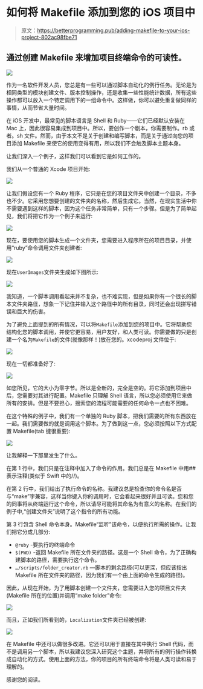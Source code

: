 # 如何将 Makefile 添加到您的 iOS 项目中

> 原文：<https://betterprogramming.pub/adding-makefile-to-your-ios-project-802ac98fbe71>

## 通过创建 Makefile 来增加项目终端命令的可读性。

![](img/90cb6bd6e185e55797d6392d1eba968a.png)

作为一名软件开发人员，您总是有一些可以通过脚本自动化的例行任务。无论是为相同类型的模块创建文件、版本控制操作，还是收集一些性能统计数据，所有这些操作都可以放入一个特定调用下的一组命令中。这样做，你可以避免重复做同样的事情，从而节省大量时间。

在 iOS 开发中，最常见的脚本语言是 Shell 和 Ruby——它们已经默认安装在 Mac 上，因此很容易集成到项目中。所以，要创作一个剧本，你需要制作。rb 或者。sh 文件。然而，由于本文不是关于创建和编写脚本，而是关于通过向您的项目添加 Makefile 来使它的使用变得有用，所以我们不会触及脚本主题本身。

让我们深入一个例子，这样我们可以看到它是如何工作的。

我们从一个普通的 Xcode 项目开始:

![](img/de2b918527da64f66bbd64e2cad00a76.png)

让我们假设您有一个 Ruby 程序，它只是在您的项目文件夹中创建一个目录，不多也不少。它采用您想要创建的文件夹的名称，然后生成它。当然，在现实生活中你不需要遇到这样的脚本，因为这个任务非常简单，只有一个步骤。但是为了简单起见，我们将把它作为一个例子来运行:

![](img/da28539e840e3409faf2d0e4282a5adb.png)

现在，要使用您的脚本生成一个文件夹，您需要进入程序所在的项目目录，并使用“ruby”命令调用文件夹创建者:

![](img/92e3c69084f62d9e45b7da75f5382c1e.png)

现在`UserImages`文件夹生成如下图所示:

![](img/c32d92207e2d9bb54ad53260869b3b6a.png)

我知道，一个脚本调用看起来并不复杂，也不难实现，但是如果你有一个很长的脚本文件夹路径，想象一下记住并输入这个路径中的所有目录，同时还会出现拼写错误和巨大的伤害。

为了避免上面提到的所有情况，可以将`Makefile`添加到您的项目中。它将帮助您结构化您的脚本调用，并使它更容易，用户友好，和人类可读。你需要做的只是创建一个名为`Makefile`的文件(就像那样！)放在您的。xcodeproj 文件位于:

![](img/dede3794a58585dff71a3c7444e78841.png)

现在一切都准备好了:

![](img/c1eb2b300598c4c6ea7eb359fcd560b2.png)

如您所见，它的大小为零字节。所以是全新的，完全是空的。将它添加到项目中后，您需要对其进行配置。Makefile 只理解 Shell 语言，所以您必须使用它来做所有的安排。但是不要担心，搜索您的流程可能需要的任何命令一点也不困难。

在这个特殊的例子中，我们有一个单独的 Ruby 脚本，把我们需要的所有东西放在一起。我们需要做的就是调用这个脚本。为了做到这一点，您必须按照以下方式配置 Makefile(tab 键很重要):

![](img/0b42d4d3611e2155d41584c79cd8ad6a.png)

让我解释一下那里发生了什么。

在第 1 行中，我们只是在注释中加入了命令的作用。我们总是在 Makefile 中用##表示注释(类似于 Swift 中的//)。

在第 2 行中，我们给出了执行命令的名称。我建议总是检查你的命令名是否与“make”字兼容，这样当你键入你的调用时，它会看起来很好并且可读。您和您的同事将从终端运行这个命令，所以请尽可能将其命名为有意义的名称。在我们的例子中,“创建文件夹”说明了这个指令的所有功能。

第 3 行包含 Shell 命令本身。Makefile“监听”该命令，以便执行所需的操作。让我们把它分成几部分:

*   `@ruby` -要执行的终端命令
*   `$(PWD)` -返回 Makefile 所在文件夹的路径。这是一个 Shell 命令，为了正确构建脚本的路径，需要执行这个命令。
*   `…/scripts/folder_creator.rb` —脚本的剩余路径(可以更深，但应该指出 Makefile 所在文件夹的路径，因为我们有一个由上面的命令生成的路径)。

因此，从现在开始，为了用脚本创建一个文件夹，您需要进入您的项目文件夹(Makefile 所在的位置)并调用“make folder”命令:

![](img/78fceaf03ec0124353f3a1c76a1be14b.png)

而且，正如我们所看到的，`Localization`文件夹已经被创建:

![](img/53b539a31ad2d865c286b2253d40adf9.png)

在 Makefile 中还可以做很多改进。它还可以用于直接在其中执行 Shell 代码，而不是调用另一个脚本，所以我建议您深入研究这个主题，并将所有的例行操作转换成自动化的方式。使用上面的方法，你的项目的所有终端命令将是人类可读和易于理解的。

感谢您的阅读。